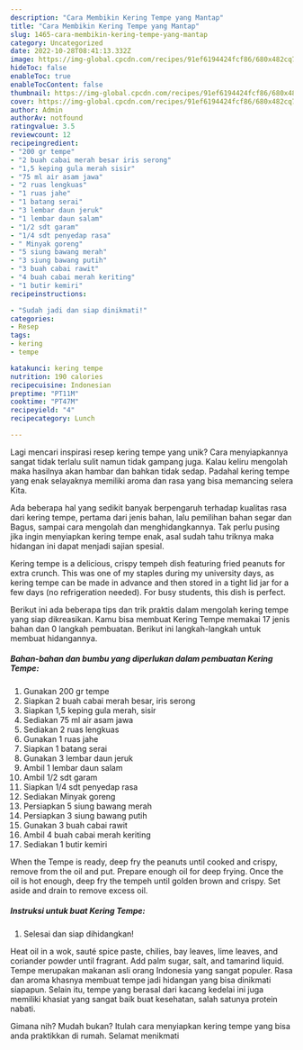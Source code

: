```yaml
---
description: "Cara Membikin Kering Tempe yang Mantap"
title: "Cara Membikin Kering Tempe yang Mantap"
slug: 1465-cara-membikin-kering-tempe-yang-mantap
category: Uncategorized
date: 2022-10-28T08:41:13.332Z
image: https://img-global.cpcdn.com/recipes/91ef6194424fcf86/680x482cq70/kering-tempe-foto-resep-utama.jpg
hideToc: false
enableToc: true
enableTocContent: false
thumbnail: https://img-global.cpcdn.com/recipes/91ef6194424fcf86/680x482cq70/kering-tempe-foto-resep-utama.jpg
cover: https://img-global.cpcdn.com/recipes/91ef6194424fcf86/680x482cq70/kering-tempe-foto-resep-utama.jpg
author: Admin
authorAv: notfound
ratingvalue: 3.5
reviewcount: 12
recipeingredient:
- "200 gr tempe"
- "2 buah cabai merah besar iris serong"
- "1,5 keping gula merah sisir"
- "75 ml air asam jawa"
- "2 ruas lengkuas"
- "1 ruas jahe"
- "1 batang serai"
- "3 lembar daun jeruk"
- "1 lembar daun salam"
- "1/2 sdt garam"
- "1/4 sdt penyedap rasa"
- " Minyak goreng"
- "5 siung bawang merah"
- "3 siung bawang putih"
- "3 buah cabai rawit"
- "4 buah cabai merah keriting"
- "1 butir kemiri"
recipeinstructions:

- "Sudah jadi dan siap dinikmati!"
categories:
- Resep
tags:
- kering
- tempe

katakunci: kering tempe 
nutrition: 190 calories
recipecuisine: Indonesian
preptime: "PT11M"
cooktime: "PT47M"
recipeyield: "4"
recipecategory: Lunch

---
```





Lagi mencari inspirasi resep kering tempe yang unik? Cara menyiapkannya sangat tidak terlalu sulit namun tidak gampang juga. Kalau keliru mengolah maka hasilnya akan hambar dan bahkan tidak sedap. Padahal kering tempe yang enak selayaknya memiliki aroma dan rasa yang bisa memancing selera Kita.





Ada beberapa hal yang sedikit banyak berpengaruh terhadap kualitas rasa dari kering tempe, pertama dari jenis bahan, lalu pemilihan bahan segar dan Bagus, sampai cara mengolah dan menghidangkannya. Tak perlu pusing jika ingin menyiapkan kering tempe enak,      asal sudah tahu triknya maka hidangan ini dapat menjadi sajian spesial.














Kering tempe is a delicious, crispy tempeh dish featuring fried peanuts for extra crunch. This was one of my staples during my university days, as kering tempe can be made in advance and then stored in a tight lid jar for a few days (no refrigeration needed). For busy students, this dish is perfect.






Berikut ini ada beberapa tips dan trik praktis dalam mengolah kering tempe yang siap dikreasikan. Kamu bisa membuat Kering Tempe memakai 17 jenis bahan dan 0 langkah pembuatan. Berikut ini langkah-langkah untuk membuat hidangannya.

<!--inarticleads1-->

##### Bahan-bahan dan bumbu yang diperlukan dalam pembuatan Kering Tempe:

1. Gunakan 200 gr tempe
1. Siapkan 2 buah cabai merah besar, iris serong
1. Siapkan 1,5 keping gula merah, sisir
1. Sediakan 75 ml air asam jawa
1. Sediakan 2 ruas lengkuas
1. Gunakan 1 ruas jahe
1. Siapkan 1 batang serai
1. Gunakan 3 lembar daun jeruk
1. Ambil 1 lembar daun salam
1. Ambil 1/2 sdt garam
1. Siapkan 1/4 sdt penyedap rasa
1. Sediakan  Minyak goreng
1. Persiapkan 5 siung bawang merah
1. Persiapkan 3 siung bawang putih
1. Gunakan 3 buah cabai rawit
1. Ambil 4 buah cabai merah keriting
1. Sediakan 1 butir kemiri


When the Tempe is ready, deep fry the peanuts until cooked and crispy, remove from the oil and put. Prepare enough oil for deep frying. Once the oil is hot enough, deep fry the tempeh until golden brown and crispy. Set aside and drain to remove excess oil. 

<!--inarticleads2-->

##### Instruksi untuk buat Kering Tempe:


1. Selesai dan siap dihidangkan!

Heat oil in a wok, sauté spice paste, chilies, bay leaves, lime leaves, and coriander powder until fragrant. Add palm sugar, salt, and tamarind liquid. Tempe merupakan makanan asli orang Indonesia yang sangat populer. Rasa dan aroma khasnya membuat tempe jadi hidangan yang bisa dinikmati siapapun. Selain itu, tempe yang berasal dari kacang kedelai ini juga memiliki khasiat yang sangat baik buat kesehatan, salah satunya protein nabati. 

Gimana nih? Mudah bukan? Itulah cara menyiapkan kering tempe yang bisa anda praktikkan di rumah. Selamat menikmati
